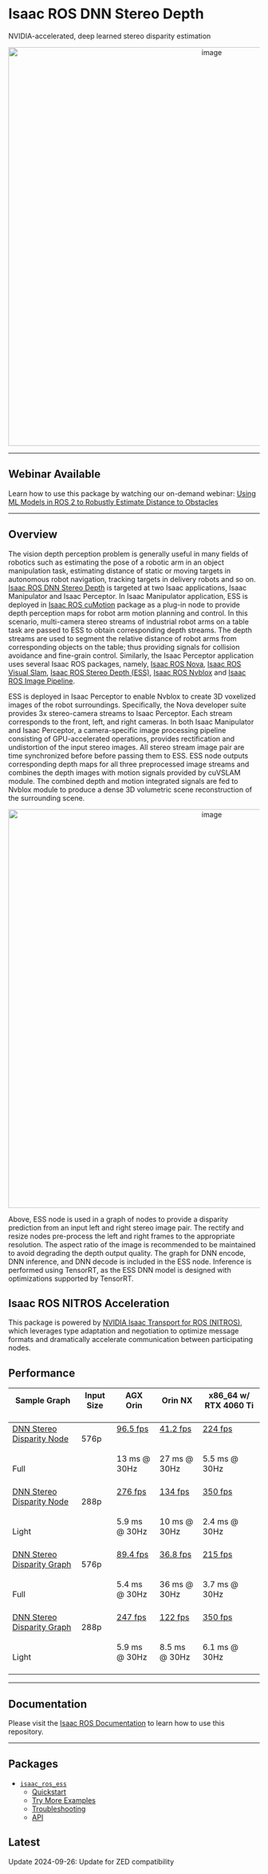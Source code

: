 # Isaac ROS DNN Stereo Depth

NVIDIA-accelerated, deep learned stereo disparity estimation

<div align="center"><a class="reference internal image-reference" href="https://media.githubusercontent.com/media/NVIDIA-ISAAC-ROS/.github/main/resources/isaac_ros_docs/repositories_and_packages/isaac_ros_dnn_stereo_depth/ess3.0_conf0_r2b_storage_576p.gif/"><img alt="image" src="https://media.githubusercontent.com/media/NVIDIA-ISAAC-ROS/.github/main/resources/isaac_ros_docs/repositories_and_packages/isaac_ros_dnn_stereo_depth/ess3.0_conf0_r2b_storage_576p.gif/" width="800px"/></a></div>

---

## Webinar Available

Learn how to use this package by watching our on-demand webinar:
[Using ML Models in ROS 2 to Robustly Estimate Distance to Obstacles](https://gateway.on24.com/wcc/experience/elitenvidiabrill/1407606/3998202/isaac-ros-webinar-series)

---

## Overview

The vision depth perception problem is generally useful in many fields of robotics such as estimating
the pose of a robotic arm in an object manipulation task, estimating distance of static or moving targets
in autonomous robot navigation, tracking targets in delivery robots and so on.
[Isaac ROS DNN Stereo Depth](https://github.com/NVIDIA-ISAAC-ROS/isaac_ros_dnn_stereo_depth) is targeted at two Isaac applications,
Isaac Manipulator and Isaac Perceptor. In Isaac Manipulator application, ESS is deployed in
[Isaac ROS cuMotion](https://nvidia-isaac-ros.github.io/repositories_and_packages/isaac_ros_cumotion/index.html)
package as a plug-in node to provide depth perception maps for robot arm motion planning and control.
In this scenario, multi-camera stereo streams of industrial robot arms on a table task are passed to ESS to
obtain corresponding depth streams. The depth streams are used to segment the relative distance of robot arms from
corresponding objects on the table; thus providing signals for collision avoidance and fine-grain control.
Similarly, the Isaac Perceptor application uses several Isaac ROS packages, namely,
[Isaac ROS Nova](https://nvidia-isaac-ros.github.io/repositories_and_packages/isaac_ros_nova/index.html),
[Isaac ROS Visual Slam](https://nvidia-isaac-ros.github.io/repositories_and_packages/isaac_ros_visual_slam/index.html),
[Isaac ROS Stereo Depth (ESS)](https://nvidia-isaac-ros.github.io/repositories_and_packages/isaac_ros_dnn_stereo_depth/index.html),
[Isaac ROS Nvblox](https://nvidia-isaac-ros.github.io/repositories_and_packages/isaac_ros_nvblox/index.html)
and [Isaac ROS Image Pipeline](https://nvidia-isaac-ros.github.io/repositories_and_packages/isaac_ros_image_pipeline/index.html).

ESS is deployed in Isaac Perceptor to enable Nvblox to create
3D voxelized images of the robot surroundings. Specifically, the Nova developer suite provides 3x stereo-camera
streams to Isaac Perceptor. Each stream corresponds to the front, left, and right cameras.
In both Isaac Manipulator and Isaac Perceptor, a camera-specific image processing pipeline consisting of
GPU-accelerated operations, provides rectification and undistortion of the input stereo images. All stereo stream image
pair are time synchronized before before passing them to ESS. ESS node outputs corresponding depth maps for all three
preprocessed image streams and combines the depth images with motion signals provided by cuVSLAM module.
The combined depth and motion integrated signals are fed to Nvblox module to produce a dense 3D volumetric scene
reconstruction of the surrounding scene.

<div align="center"><a class="reference internal image-reference" href="https://media.githubusercontent.com/media/NVIDIA-ISAAC-ROS/.github/main/resources/isaac_ros_docs/repositories_and_packages/isaac_ros_dnn_stereo_depth/isaac_ros_ess_nodegraph.png/"><img alt="image" src="https://media.githubusercontent.com/media/NVIDIA-ISAAC-ROS/.github/main/resources/isaac_ros_docs/repositories_and_packages/isaac_ros_dnn_stereo_depth/isaac_ros_ess_nodegraph.png/" width="800px"/></a></div>

Above, ESS node is used in a graph of nodes to provide a disparity prediction from an input left and right stereo image pair.
The rectify and resize nodes pre-process the left and right frames to the appropriate resolution.
The aspect ratio of the image is recommended to be maintained to avoid degrading the depth output quality.
The graph for DNN encode, DNN inference, and DNN decode is included in the ESS node. Inference is performed using
TensorRT, as the ESS DNN model is designed with optimizations supported by TensorRT.

## Isaac ROS NITROS Acceleration

This package is powered by [NVIDIA Isaac Transport for ROS (NITROS)](https://developer.nvidia.com/blog/improve-perception-performance-for-ros-2-applications-with-nvidia-isaac-transport-for-ros/), which leverages type adaptation and negotiation to optimize message formats and dramatically accelerate communication between participating nodes.

## Performance

| Sample Graph<br/><br/>                                                                                                                                                                                | Input Size<br/><br/>     | AGX Orin<br/><br/>                                                                                                                                                 | Orin NX<br/><br/>                                                                                                                                                 | x86_64 w/ RTX 4060 Ti<br/><br/>                                                                                                                                      |
|-------------------------------------------------------------------------------------------------------------------------------------------------------------------------------------------------------|--------------------------|--------------------------------------------------------------------------------------------------------------------------------------------------------------------|-------------------------------------------------------------------------------------------------------------------------------------------------------------------|----------------------------------------------------------------------------------------------------------------------------------------------------------------------|
| [DNN Stereo Disparity Node](https://github.com/NVIDIA-ISAAC-ROS/isaac_ros_benchmark/blob/main/benchmarks/isaac_ros_ess_benchmark/scripts/isaac_ros_ess_node.py)<br/><br/><br/>Full<br/><br/>          | 576p<br/><br/><br/><br/> | [96.5 fps](https://github.com/NVIDIA-ISAAC-ROS/isaac_ros_benchmark/blob/main/results/isaac_ros_ess_node-agx_orin.json)<br/><br/><br/>13 ms @ 30Hz<br/><br/>        | [41.2 fps](https://github.com/NVIDIA-ISAAC-ROS/isaac_ros_benchmark/blob/main/results/isaac_ros_ess_node-orin_nx.json)<br/><br/><br/>27 ms @ 30Hz<br/><br/>        | [224 fps](https://github.com/NVIDIA-ISAAC-ROS/isaac_ros_benchmark/blob/main/results/isaac_ros_ess_node-nuc_4060ti.json)<br/><br/><br/>5.5 ms @ 30Hz<br/><br/>        |
| [DNN Stereo Disparity Node](https://github.com/NVIDIA-ISAAC-ROS/isaac_ros_benchmark/blob/main/benchmarks/isaac_ros_ess_benchmark/scripts/isaac_ros_light_ess_node.py)<br/><br/><br/>Light<br/><br/>   | 288p<br/><br/><br/><br/> | [276 fps](https://github.com/NVIDIA-ISAAC-ROS/isaac_ros_benchmark/blob/main/results/isaac_ros_light_ess_node-agx_orin.json)<br/><br/><br/>5.9 ms @ 30Hz<br/><br/>  | [134 fps](https://github.com/NVIDIA-ISAAC-ROS/isaac_ros_benchmark/blob/main/results/isaac_ros_light_ess_node-orin_nx.json)<br/><br/><br/>10 ms @ 30Hz<br/><br/>   | [350 fps](https://github.com/NVIDIA-ISAAC-ROS/isaac_ros_benchmark/blob/main/results/isaac_ros_light_ess_node-nuc_4060ti.json)<br/><br/><br/>2.4 ms @ 30Hz<br/><br/>  |
| [DNN Stereo Disparity Graph](https://github.com/NVIDIA-ISAAC-ROS/isaac_ros_benchmark/blob/main/benchmarks/isaac_ros_ess_benchmark/scripts/isaac_ros_ess_graph.py)<br/><br/><br/>Full<br/><br/>        | 576p<br/><br/><br/><br/> | [89.4 fps](https://github.com/NVIDIA-ISAAC-ROS/isaac_ros_benchmark/blob/main/results/isaac_ros_ess_graph-agx_orin.json)<br/><br/><br/>5.4 ms @ 30Hz<br/><br/>      | [36.8 fps](https://github.com/NVIDIA-ISAAC-ROS/isaac_ros_benchmark/blob/main/results/isaac_ros_ess_graph-orin_nx.json)<br/><br/><br/>36 ms @ 30Hz<br/><br/>       | [215 fps](https://github.com/NVIDIA-ISAAC-ROS/isaac_ros_benchmark/blob/main/results/isaac_ros_ess_graph-nuc_4060ti.json)<br/><br/><br/>3.7 ms @ 30Hz<br/><br/>       |
| [DNN Stereo Disparity Graph](https://github.com/NVIDIA-ISAAC-ROS/isaac_ros_benchmark/blob/main/benchmarks/isaac_ros_ess_benchmark/scripts/isaac_ros_light_ess_graph.py)<br/><br/><br/>Light<br/><br/> | 288p<br/><br/><br/><br/> | [247 fps](https://github.com/NVIDIA-ISAAC-ROS/isaac_ros_benchmark/blob/main/results/isaac_ros_light_ess_graph-agx_orin.json)<br/><br/><br/>5.9 ms @ 30Hz<br/><br/> | [122 fps](https://github.com/NVIDIA-ISAAC-ROS/isaac_ros_benchmark/blob/main/results/isaac_ros_light_ess_graph-orin_nx.json)<br/><br/><br/>8.5 ms @ 30Hz<br/><br/> | [350 fps](https://github.com/NVIDIA-ISAAC-ROS/isaac_ros_benchmark/blob/main/results/isaac_ros_light_ess_graph-nuc_4060ti.json)<br/><br/><br/>6.1 ms @ 30Hz<br/><br/> |

---

## Documentation

Please visit the [Isaac ROS Documentation](https://nvidia-isaac-ros.github.io/repositories_and_packages/isaac_ros_dnn_stereo_depth/index.html) to learn how to use this repository.

---

## Packages

* [`isaac_ros_ess`](https://nvidia-isaac-ros.github.io/repositories_and_packages/isaac_ros_dnn_stereo_depth/isaac_ros_ess/index.html)
  * [Quickstart](https://nvidia-isaac-ros.github.io/repositories_and_packages/isaac_ros_dnn_stereo_depth/isaac_ros_ess/index.html#quickstart)
  * [Try More Examples](https://nvidia-isaac-ros.github.io/repositories_and_packages/isaac_ros_dnn_stereo_depth/isaac_ros_ess/index.html#try-more-examples)
  * [Troubleshooting](https://nvidia-isaac-ros.github.io/repositories_and_packages/isaac_ros_dnn_stereo_depth/isaac_ros_ess/index.html#troubleshooting)
  * [API](https://nvidia-isaac-ros.github.io/repositories_and_packages/isaac_ros_dnn_stereo_depth/isaac_ros_ess/index.html#api)

## Latest

Update 2024-09-26: Update for ZED compatibility
